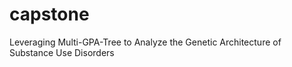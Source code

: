 # capstone
Leveraging Multi-GPA-Tree to Analyze the Genetic Architecture of Substance Use Disorders
